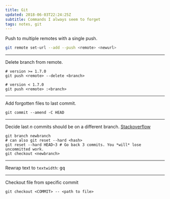 ```yaml
---
title: Git
updated: 2018-06-03T22:24:25Z
subtitle: Commands I always seem to forget
tags: notes, git
---
```


Push to multiple remotes with a single push.

``` bash
git remote set-url --add --push <remote> <newurl>
```

----

Delete branch from remote.

~~~{.bash}
# version >= 1.7.0
git push <remote> --delete <branch>

# version < 1.7.0
git push <remote> :<branch>
~~~

----

Add forgotten files to last commit.


~~~{.bash}
git commit --amend -C HEAD
~~~


----

Decide last *n* commits should be on a different branch. [Stackoverflow](https://stackoverflow.com/questions/1628563/move-the-most-recent-commits-to-a-new-branch-with-git)

```{.bash}
git branch newbranch
# can also git reset --hard <hash>
git reset --hard HEAD~3 # Go back 3 commits. You *will* lose uncommitted work.
git checkout <newbranch>
```

---

Rewrap text to `textwidth`: <kbd>g</kbd><kbd>q</kbd>

---

Checkout file from specific commit

~~~{.bash}
git checkout <COMMIT> -- <path to file>
~~~
